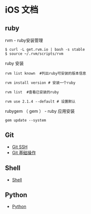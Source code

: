 # iOS 文档

## ruby
rvm   - ruby安装管理

```
$ curl -L get.rvm.io | bash -s stable
$ source ~/.rvm/scripts/rvm
```

ruby 安装

```
rvm list known  #列出ruby可安装的版本信息

rvm install version # 安装一个ruby

rvm list  #查看已安装的ruby

rvm use 2.1.4 --default # 设置默认
```

rubygem （ gem ） - ruby 应用安装

```
gem update --system  
```

## Git

- [Git SSH](./Git/GitSSH.md)
- [Git 基础操作](https://blog.csdn.net/feather_wch/article/details/78657362#1-%E5%9F%BA%E6%9C%AC%E6%93%8D%E4%BD%9C)

## Shell

- [Shell](./Shell/Shell.md)

## Python

- [Python](./Python/Python.md)



